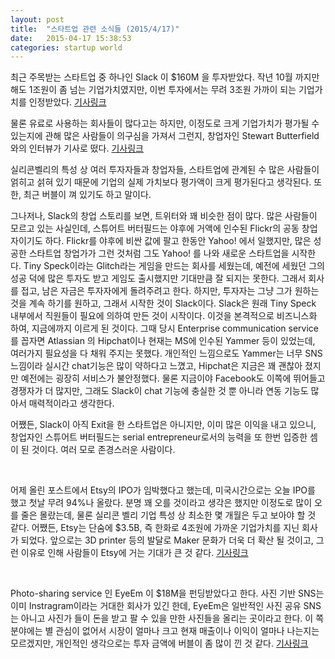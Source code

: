 ```yaml
---
layout: post
title:  "스타트업 관련 소식들 (2015/4/17)"
date:   2015-04-17 15:38:53
categories: startup world
---
```


최근 주목받는 스타트업 중 하나인 Slack 이 $160M 을 투자받았다. 작년 10월 까지만 해도 1조원이 좀 넘는 기업가치였지만, 이번 투자에서는 무려 3조원 가까이 되는 기업가치를 인정받았다. 
[기사링크](http://venturebeat.com/2015/04/16/slack-confirms-160m-funding-round-at-2-8b-valuation/)


물론 유료로 사용하는 회사들이 많다고는 하지만, 이정도로 크게 기업가치가 평가될 수 있는지에 관해 많은 사람들이 의구심을 가져서 그런지, 창업자인 Stewart Butterfield 와의 인터뷰가 기사로 떴다. 
[기사링크](http://bits.blogs.nytimes.com/2015/04/16/is-slack-really-worth-2-8-billion-a-conversation-with-stewart-butterfield/?_r=0)


실리콘벨리의 특성 상 여러 투자자들과 창업자들, 스타트업에 관계된 수 많은 사람들이 얽히고 섥혀 있기 때문에 기업의 실제 가치보다 평가액이 크게 평가된다고 생각된다. 또한, 최근 버블이 껴 있기도 하고 말이다.

그나저나, Slack의 창업 스토리를 보면, 트위터와 꽤 비슷한 점이 많다. 많은 사람들이 모르고 있는 사실인데, 스튜어트 버터필드는 야후에 거액에 인수된 Flickr의 공동 창업자이기도 하다. Flickr를 야후에 비싼 값에 팔고 한동안 Yahoo! 에서 일했지만, 많은 성공한 스타트업 창업가가 그런 것처럼 그도 Yahoo! 를 나와 새로운 스타트업을 시작한다. Tiny Speck이라는 Glitch라는 게임을 만드는 회사를 세웠는데, 예전에 세웠던 그의 성공 덕에 많은 투자도 받고 게임도 출시했지만 기대만큼 잘 되지는 못한다. 그래서 회사를 접고, 남은 자금은 투자자에게 돌려주려고 한다. 하지만, 투자자는 그냥 그가 원하는 것을 계속 하기를 원하고, 그래서 시작한 것이 Slack이다. Slack은 원래 Tiny Speck 내부에서 직원들이 필요에 의하여 만든 것이 시작이다. 이것을 본격적으로 비즈니스화 하여, 지금에까지 이르게 된 것이다. 그때 당시 Enterprise communication service를 꼽자면 Atlassian 의 Hipchat이나 현재는 MS에 인수된 Yammer 등이 있었는데, 여러가지 필요성을 다 채워 주지는 못했다. 개인적인 느낌으로도 Yammer는 너무 SNS느낌이라 실시간 chat기능은 많이 약하다고 느꼈고, Hipchat은 지금은 꽤 괜찮아 졌지만 예전에는 굉장히 서비스가 불안정했다. 물론 지금이야 Facebook도 이쪽에 뛰어들고 경쟁자가 더 많지만, 그래도 Slack이 chat 기능에 충실한 것 뿐 아니라 연동 기능도 많아서 매력적이라고 생각한다. 

어쨌든, Slack이 아직 Exit을 한 스타트업은 아니지만, 이미 많은 이익을 내고 있으니, 창업자인 스튜어트 버터필드는 serial entrepreneur로서의 능력을 또 한번 입증한 셈이 된 것이다. 여러 모로 존경스러운 사람이다.

<br>

어제 올린 포스트에서 Etsy의 IPO가 임박했다고 했는데, 미국시간으로는 오늘 IPO를 했고 첫날 무려 94%나 올랐다. 분명 꽤 오를 것이라고 생각은 했지만 이정도로 많이 오를 줄은 몰랐는데, 물론 실리콘 벨리 기업 특성 상 최소한 몇 개월은 두고 보아야 할 것 같다. 어쨌든, Etsy는 단숨에 $3.5B, 즉 한화로 4조원에 가까운 기업가치를 지닌 회사가 되었다. 앞으로는 3D printer 등의 발달로 Maker 문화가 더욱 더 확산 될 것이고, 그런 이유로 인해 사람들이 Etsy에 거는 기대가 큰 것 같다.
[기사링크](http://techcrunch.com/2015/04/16/etsy-stock-surges-86-percent-at-close-of-first-day-of-trading-to-30-per-share/#.v7k0ui:TfLd)

<br>

Photo-sharing service 인 EyeEm 이 $18M을 펀딩받았다고 한다. 사진 기반 SNS는 이미 Instragram이라는 거대한 회사가 있긴 한데, EyeEm은 일반적인 사진 공유 SNS는 아니고 사진가 들이 돈을 받고 팔 수 있을 만한 사진들을 올리는 곳이라고 한다. 이 쪽 분야에는 별 관심이 없어서 시장이 얼마나 크고 현재 매출이나 이익이 얼마나 나는지는 모르겠지만, 개인적인 생각으로는 투자 금액에 버블이 좀 많이 낀 것 같다.
[기사링크](http://recode.net/2015/04/16/eyeem-raises-18-million-in-quest-to-sell-your-smartphone-photos/)

